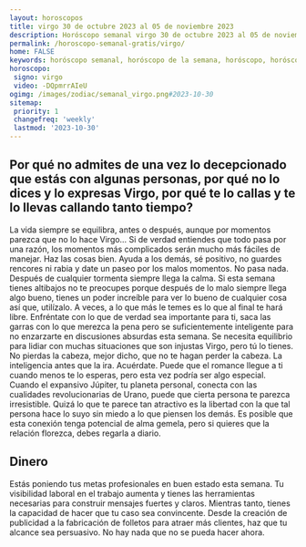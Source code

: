 ```yaml
---
layout: horoscopos
title: virgo 30 de octubre 2023 al 05 de noviembre 2023 
description: Horóscopo semanal virgo 30 de octubre 2023 al 05 de noviembre 2023. Por qué no admites de una vez lo decepcionado que estás con algunas personas, por qué no lo dices y lo expresas Virgo, por qué te lo callas y te lo llevas callando tanto tiempo? 
permalink: /horoscopo-semanal-gratis/virgo/
home: FALSE
keywords: horóscopo semanal, horóscopo de la semana, horóscopo, horóscopo gratis,horóscopos, horóscopo esperanza gracia, horoscopos virgo la semana, horóscopos gratis, Tarot, Astrologia, Zodíaco, virgo, horoscopo gratis, semanal
horoscopo:
 signo: virgo
 video: -DQpmrrAIeU
ogimg: /images/zodiac/semanal_virgo.png#2023-10-30
sitemap:
 priority: 1
 changefreq: 'weekly'
 lastmod: '2023-10-30'
---
```




## Por qué no admites de una vez lo decepcionado que estás con algunas personas, por qué no lo dices y lo expresas Virgo, por qué te lo callas y te lo llevas callando tanto tiempo? 

La vida siempre se equilibra, antes o después, aunque por momentos parezca que no lo hace Virgo… Si de verdad entiendes que todo pasa por una razón, los momentos más complicados serán mucho más fáciles de manejar. Haz las cosas bien. Ayuda a los demás, sé positivo, no guardes rencores ni rabia y date un paseo por los malos momentos. No pasa nada. Después de cualquier tormenta siempre llega la calma. Si esta semana tienes altibajos no te preocupes porque después de lo malo siempre llega algo bueno, tienes un poder increíble para ver lo bueno de cualquier cosa así que, utilízalo. A veces, a lo que más le temes es lo que al final te hará libre. Enfréntate con lo que de verdad sea importante para ti, saca las garras con lo que merezca la pena pero se suficientemente inteligente para no enzarzarte en discusiones absurdas esta semana. Se necesita equilibrio para lidiar con muchas situaciones que son injustas Virgo, pero tú lo tienes. No pierdas la cabeza, mejor dicho, que no te hagan perder la cabeza. La inteligencia antes que la ira. Acuérdate.
Puede que el romance llegue a ti cuando menos te lo esperas, pero esta vez podría ser algo especial. Cuando el expansivo Júpiter, tu planeta personal, conecta con las cualidades revolucionarias de Urano, puede que cierta persona te parezca irresistible. Quizá lo que te parece tan atractivo es la libertad con la que tal persona hace lo suyo sin miedo a lo que piensen los demás. Es posible que esta conexión tenga potencial de alma gemela, pero si quieres que la relación florezca, debes regarla a diario.

## Dinero

Estás poniendo tus metas profesionales en buen estado esta semana. Tu visibilidad laboral en el trabajo aumenta y tienes las herramientas necesarias para construir mensajes fuertes y claros. Mientras tanto, tienes la capacidad de hacer que tu caso sea convincente. Desde la creación de publicidad a la fabricación de folletos para atraer más clientes, haz que tu alcance sea persuasivo. No hay nada que no se pueda hacer ahora.